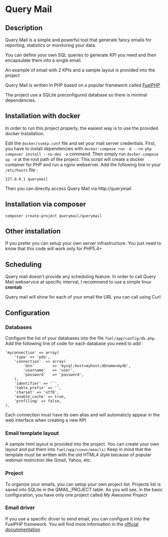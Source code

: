 Query Mail
==========

## Description

Query Mail is a simple and powerful tool that generate fancy emails for reporting, statistics or monitoring your data.

You can define your own SQL queries to generate KPI you need and then encapsulate them into a single email.

An example of email with 2 KPIs and a sample layout is provided into the project

Query Mail is written in PHP based on a popular framework called [FuelPHP](http://fuelphp.com/)

The project use a SQLite preconfigured database so there is minimal dependencies.

## Installation with docker
 
 In order to run this project properly, the easiest way is to use the provided docker installation.
 
Edit the `docker/ssmtp.conf` file and set your mail server credentials.
First, you have to install dependencies with `docker-compose run -d --rm php composer install --no-dev -o` command.
Then simply run `docker-compose up -d` at the root path of the project.
This script will create a docker container for PHP and run a nginx webserver.
Add the following line in your `/etc/hosts` file : 
 ```
 127.0.0.1 querymail
 ```
 
 Then you can directly access Query Mail via http://querymail
 
## Installation via composer
 
 ```
 composer create-project querymail/querymail
 ```

## Other installation

If you prefer you can setup your own server infrastructure.
You just need to know that this code will work only for PHP5.4+

## Scheduling

Query mail doesn't provide any scheduling feature. In order to call Query Mail webservice at specific interval, I recommend to use a simple linux **crontab**

Query mail will show for each of your email the URL you can call using Curl

## Configuration

### Databases

Configure the list of your databases into the file `fuel/app/config/db.php`.
Add the following line of code for each database you need to add :
```
'myconnection' => array(
    'type' => 'pdo',
    'connection'  => array(
        'dsn'        => 'mysql:host=myhost;dbname=mydb',
        'username'   => 'user',
        'password'   => 'password',
    ),
    'identifier' => '`',
    'table_prefix' => '',
    'charset' => 'utf8',
    'enable_cache' => true,
    'profiling' => false,
),
```
Each connection must have its own alias and will automaticly appear in the web interface when creating a new KPI

### Email template layout

A sample html layout is provided into the project. You can create your own layout and put them into `fuel/app/views/emails/` 
Keep in mind that the template must be written with the old HTML4 style because of popular webmail restriction like Gmail, Yahoo, etc.
 
### Project

To organize your emails, you can setup your own project list. Projects list is saved into SQLite in the QMAIL_PROJECT table.
As you will see, in the basic configuration, you have only one project called _My Awesome Project_

### Email driver

If you use a specific driver to send email, you can configure it into the FuelPHP framework.
You will find more information in the [official docummentation](http://fuelphp.com/docs/packages/email/introduction.html)
